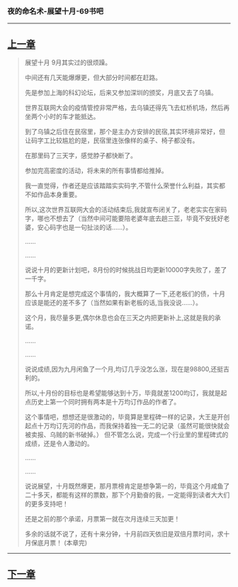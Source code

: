 ### 夜的命名术-展望十月-69书吧

--------
[上一章](./4162052cdba900af79abcebea0ea84d7.md)
--------


>
>
>
>展望十月
>9月其实过的很烦躁。
>
>中间还有几天能爆爆更，但大部分时间都在赶路。
>
>先是参加上海的科幻论坛，后来又参加深圳的颁奖，月底又去了乌镇。
>
>世界互联网大会的疫情管控非常严格，去乌镇还得先飞去虹桥机场，然后再坐两个小时的车才能抵达。
>
>到了乌镇之后住在民宿里，那个是主办方安排的民宿,其实环境非常好，但让码字工比较尴尬的是，民宿里连张像样的桌子、椅子都没有。
>
>在那里码了三天字，感觉脖子都快断了。
>
>参加完高密度的活动，将未来的所有事情都给推掉。
>
>我一直觉得，作者还是应该踏踏实实码字,不管什么荣誉什么利益，其实都不如作品本身重要。
>
>所以,这次世界互联网大会的活动结束后,我就宣布闭关了，老老实实在家码字，哪也不想去了（当然中间可能要陪老婆年底去趟三亚，毕竟不安抚好老婆，安心码字也是一句扯淡的话……）。
>
>……
>
>……
>
>说说十月的更新计划吧，8月份的时候挑战日均更新10000字失败了，差了一千字。
>
>那么十月肯定是想完成这个事情的，我大概算了一下,还老板们的债，十月应该是能还的差不多了（当然如果有新老板的话,当我没说……）。
>
>这个月，我尽量多更,偶尔休息也会在三天之内把更新补上,这就是我的承诺。
>
>……
>
>……
>
>说说成绩,因为九月闲鱼了一个月,均订几乎没怎么涨，现在是98800,还挺吉利的。
>
>所以,十月份的目标也是希望能够达到十万，毕竟就差1200均订，我就是起点历史上第一个同时拥有两本是十万均订作品的作者了。
>
>这个事情吧，想想还是很激动的，毕竟算是里程碑一样的记录，大王是开创起点十万均订先河的作品，而我保持着独一无二的记录（虽然可能很快就会被卖报、乌贼的新书破掉。）
>但不管怎么说，完成一个行业里的里程碑式的成绩，还是令人激动的。
>
>……
>
>……
>
>说说展望，十月既然爆更，那月票榜肯定是想争第一的，毕竟这个月咸鱼了二十多天，都能有这样的票数，那下个月勤奋的我，一定能得到读者大大们的更多支持吧！
>
>还是之前的那个承诺，月票第一就在次月连续三天加更！
>
>多余的话就不说了，还有十来分钟，十月前四天依旧是双倍月票时间，求十月保底月票！
>(本章完)
>
>

--------
[下一章](./8c8ac02df29cf7d97c7fed8dd3241efa.md)
--------
